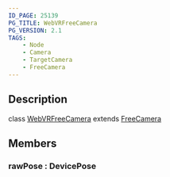 ```yaml
---
ID_PAGE: 25139
PG_TITLE: WebVRFreeCamera
PG_VERSION: 2.1
TAGS:
    - Node
    - Camera
    - TargetCamera
    - FreeCamera
---
```

## Description

class [WebVRFreeCamera](/classes/3.0/WebVRFreeCamera) extends [FreeCamera](/classes/3.0/FreeCamera)



## Members

### rawPose : DevicePose



